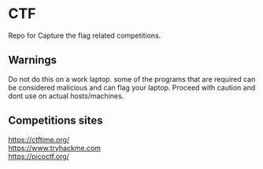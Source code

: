 # CTF

Repo for Capture the flag related competitions.

## Warnings
Do not do this on a work laptop. some of the programs that are required can be 
considered malicious and can flag your laptop. Proceed with caution and dont 
use on actual hosts/machines.

## Competitions sites

https://ctftime.org/  
https://www.tryhackme.com  
https://picoctf.org/  